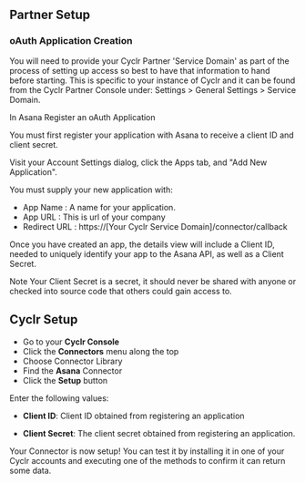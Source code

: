 
## Partner Setup

### oAuth Application Creation

You will need to provide your Cyclr Partner 'Service Domain' as part of the process of setting up access so best to have that information to hand before starting. This is specific to your instance of Cyclr and it can be found from the Cyclr Partner Console under: Settings > General Settings > Service Domain.

In Asana Register an oAuth Application

You must first register your application with Asana to receive a client ID and client secret. 

Visit your Account Settings dialog, click the Apps tab, and "Add New Application".

You must supply your new application with:

- App Name : A name for your application. 
- App URL : This is url of your company
- Redirect URL : https://[Your Cyclr Service Domain]/connector/callback

Once you have created an app, the details view will include a Client ID, needed to uniquely identify your app to the Asana API, as well as a Client Secret.

Note Your Client Secret is a secret, it should never be shared with anyone or checked into source code that others could gain access to.

## Cyclr Setup

- Go to your **Cyclr Console**
- Click the **Connectors** menu along the top
- Choose Connector Library
- Find the **Asana** Connector
- Click the **Setup** button

Enter the following values:

- **Client ID**: Client ID obtained from registering an application

- **Client Secret**: The client secret obtained from registering an application.

Your Connector is now setup! You can test it by installing it in one of your Cyclr accounts and executing one of the methods to confirm it can return some data.
